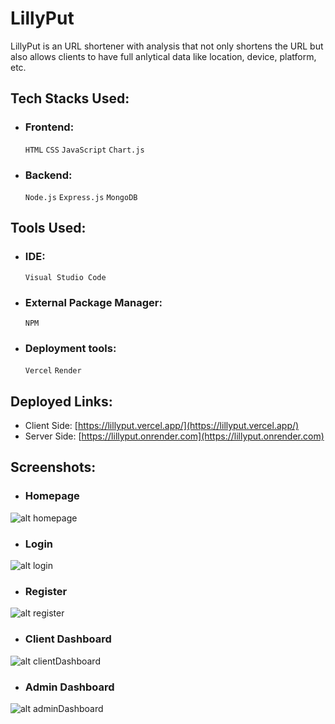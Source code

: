 # LillyPut
LillyPut is an URL shortener with analysis that not only shortens the URL but also allows clients to have full anlytical data like location, device, platform, etc.

## Tech Stacks Used:
- ### Frontend: 
  `HTML` `CSS` `JavaScript` `Chart.js`
- ### Backend: 
  `Node.js` `Express.js` `MongoDB`

## Tools Used:
 - ### IDE:
    `Visual Studio Code` 
 - ### External Package Manager: 
    `NPM` 
 - ### Deployment tools:
    `Vercel` `Render`

## Deployed Links:
- Client Side: [https://lillyput.vercel.app/](https://lillyput.vercel.app/)
- Server Side: [https://lillyput.onrender.com](https://lillyput.onrender.com)

## Screenshots:
- ### Homepage
![alt homepage](https://i.imgur.com/PE8ostw.png)
- ### Login
![alt login](https://i.imgur.com/UMKkYbm.png)
- ### Register
![alt register](https://i.imgur.com/w5EiMrN.png)
- ### Client Dashboard
![alt clientDashboard](https://i.imgur.com/X69b6ns.png)
- ### Admin Dashboard
![alt adminDashboard](https://i.imgur.com/KGD19Ku.png)


